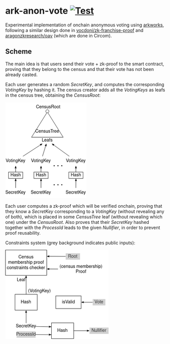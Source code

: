 # ark-anon-vote [![Test](https://github.com/aragonzkresearch/ark-anon-vote/workflows/Test/badge.svg)](https://github.com/aragonzkresearch/ark-anon-vote/actions?query=workflow%3ATest)

Experimental implementation of onchain anonymous voting using [arkworks](https://arkworks.rs), following a similar design done in [vocdoni/zk-franchise-proof](https://github.com/vocdoni/zk-franchise-proof-circuit) and [aragonzkresearch/oav](https://github.com/aragonzkresearch/ovote/blob/main/circuits/src/oav.circom) (which are done in Circom).


## Scheme
The main idea is that users send their vote + zk-proof to the smart contract, proving that they belong to the census and that their vote has not been already casted.

Each user generates a random *SecretKey*, and computes the corresponding *VotingKey* by hashing it.
The census creator adds all the *VotingKeys* as leafs in the census tree, obtaining the *CensusRoot*:

![](ark-anon-vote-censustree.png)

Each user computes a zk-proof which will be verified onchain, proving that they know a *SecretKey* corresponding to a *VotingKey* (without revealing any of both), which is placed in some *CensusTree* leaf (without revealing which one) under the *CensusRoot*. Also proves that their *SecretKey* hashed together with the *ProcessId* leads to the given *Nullifier*, in order to prevent proof reusability.

Constraints system (grey background indicates public inputs):

![](ark-anon-vote-constraints.png)
